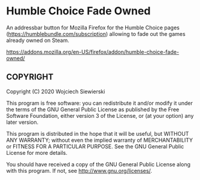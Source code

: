Humble Choice Fade Owned
========================

An addressbar button for Mozilla Firefox for the Humble Choice pages
(https://humblebundle.com/subscription) allowing to fade out the games
already owned on Steam.

https://addons.mozilla.org/en-US/firefox/addon/humble-choice-fade-owned/

COPYRIGHT
---------

Copyright (C) 2020  Wojciech Siewierski

This program is free software: you can redistribute it and/or modify
it under the terms of the GNU General Public License as published by
the Free Software Foundation, either version 3 of the License, or
(at your option) any later version.

This program is distributed in the hope that it will be useful,
but WITHOUT ANY WARRANTY; without even the implied warranty of
MERCHANTABILITY or FITNESS FOR A PARTICULAR PURPOSE.  See the
GNU General Public License for more details.

You should have received a copy of the GNU General Public License
along with this program.  If not, see <http://www.gnu.org/licenses/>.
